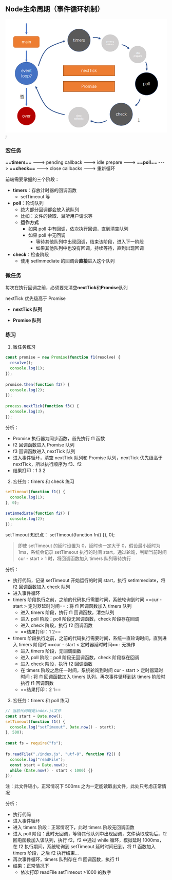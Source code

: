 <!--
 * @Author: QinJiu
 * @Date: 2023-01-09 15:00:51
 * @LastEditors: Qinjiu
 * @LastEditTime: 2023-01-09 16:32:03
 * @Description: -
-->

## Node生命周期（事件循环机制）

![Node事件循环机制](./img/node-event-loop.png);

### 宏任务

**==timers==** ---> pending callback ---> idle prepare ---> **==poll==** ---> **==check==** ---> close callbacks ---> 重新循环

前端需要掌握的三个阶段：

- **timers**：存放计时器的回调函数
  - setTimeout 等
- **poll**：轮询队列
  - 绝大部分回调都会放入该队列
  - 比如：文件的读取、监听用户请求等
  - **运作方式**
    - 如果 poll 中有回调，依次执行回调，直到清空队列
    - 如果 poll 中无回调
      - 等待其他队列中出现回调，结束该阶段，进入下一阶段
      - 如果其他队列中也没有回调，持续等待，直到出现回调
- **check**：检查阶段
  - 使用 setImmediate 的回调会**直接**进入这个队列

### 微任务

每次在执行回调之前，必须要先清空**nextTick**和**Promise**队列

nextTick 优先级高于 Promise

- **nextTick 队列**

- **Promise 队列**

### 练习

1. 微任务练习

```js
const promise = new Promise(function f1(resolve) {
  resolve();
  console.log(1);
});

promise.then(function f2() {
  console.log(2);
});

process.nextTick(function f3() {
  console.log(3);
});
```

分析：

- Promise 执行器为同步函数，首先执行 f1 函数
- f2 回调函数进入 Promise 队列
- f3 回调函数进入 nextTick 队列
- 进入事件循环，清空 nextTick 队列和 Promise 队列，nextTick 优先级高于 nextTick，所以执行顺序为 f3、f2
- 结果打印：1 3 2

2. 宏任务：timers 和 check 练习

```js
setTimeout(function f1() {
  console.log(1);
}, 0);

setImmediate(function f2() {
  console.log(2);
});
```

setTimeout 知识点： setTimeout(function fn() {}, 0);

> 即使 setTimeout 的延时设置为 0，延时也一定大于 0，假设最小延时为 1ms，系统会记录 setTimeout 执行的时间 start，通过轮询，判断当前时间 cur - start > 1 时，将回调函数加入 timers 队列等待执行

分析：

- 执行代码，记录 setTimeout 开始运行的时间 start，执行 setImmediate，将 f2 回调函数加入 check 队列
- 进入事件循环
- timers 阶段执行之前，之前的代码执行需要时间，系统轮询到时间 ==cur - start > 定时器延时时间== : 将 f1 回调函数加入 timers 队列
  - 进入 timers 阶段，执行 f1 回调函数，清空队列
  - 进入 poll 阶段：poll 阶段无回调函数，check 阶段存在回调
  - 进入 check 阶段，执行 f2 回调函数
  - ==结果打印：1 2==
- timers 阶段执行之前，之前的代码执行需要时间，系统一直轮询时间，直到进入 timers 阶段时 ==cur - start < 定时器延时时间== : 无操作
  - 进入 timers 阶段，无回调函数
  - 进入 poll 阶段：poll 阶段无回调函数，check 阶段存在回调
  - 进入 check 阶段，执行 f2 回调函数
  - 在 timers 阶段之后任一时间，系统轮询到时间 cur - start > 定时器延时时间 : 将 f1 回调函数加入 timers 队列，再次事件循环到达 timers 阶段时执行 f1 回调函数
  - ==结果打印：2 1==

3. 宏任务：timers 和 poll 练习

```js
// 当前代码既是index.js文件
const start = Date.now();
setTimeout(function f1() {
  console.log("setTimeout", Date.now() - start);
}, 500);

const fs = require("fs");

fs.readFile("./index.js", "utf-8", function f2() {
  console.log("readFile");
  const start = Date.now();
  while (Date.now() - start < 1000) {}
});
```

注：此文件较小，正常情况下 500ms 之内一定能读取出文件，此处只考虑正常情况

分析：

- 执行代码
- 进入事件循环
- 进入 timers 阶段：正常情况下，此时 timers 阶段无回调函数
- 进入 poll 阶段：此时无回调，等待其他队列中出现回调，文件读取成功后，f2 回电函数加入该队列，执行 f2，f2 中通过 while 循环，模拟延时 1000ms，在 f2 执行期间，系统轮询到 setTimeout 延时时间已到，将 f1 函数加入 timers 阶段，之后 f2 执行结束...
- 再次事件循环，timers 队列存在 f1 回调函数，执行 f1
- 结果：正常情况下
  - 依次打印 readFile setTimeout >1000 的数字
